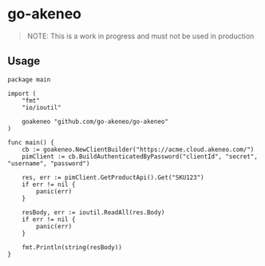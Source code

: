 # go-akeneo

> NOTE: This is a work in progress and must not be used in production

## Usage

```
package main

import (
	"fmt"
	"io/ioutil"

	goakeneo "github.com/go-akeneo/go-akeneo"
)

func main() {
	cb := goakeneo.NewClientBuilder("https://acme.cloud.akeneo.com/")
	pimClient := cb.BuildAuthenticatedByPassword("clientId", "secret", "username", "password")

	res, err := pimClient.GetProductApi().Get("SKU123")
	if err != nil {
		panic(err)
	}

	resBody, err := ioutil.ReadAll(res.Body)
	if err != nil {
		panic(err)
	}

	fmt.Println(string(resBody))
}
```
